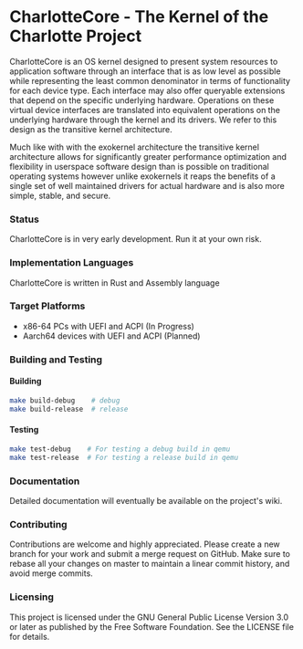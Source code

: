# CharlotteCore - The Kernel of the Charlotte Project

CharlotteCore is an OS kernel designed to present system resources to application software through an interface that is as low level as possible while representing the least common denominator in terms of functionality for each device type. Each interface may also offer queryable extensions that depend on the specific underlying hardware. Operations on these virtual device interfaces are translated into equivalent operations on the underlying hardware through the kernel and its drivers. We refer to this design as the transitive kernel architecture.

Much like with with the exokernel architecture the transitive kernel architecture allows for significantly greater performance optimization and flexibility in userspace software design than is possible on traditional operating systems however unlike exokernels it reaps the benefits of a single set of well maintained drivers for actual hardware and is also more simple, stable, and secure.

### Status

CharlotteCore is in very early development. Run it at your own risk.

### Implementation Languages

CharlotteCore is written in Rust and Assembly language

### Target Platforms

- x86-64 PCs with UEFI and ACPI (In Progress)
- Aarch64 devices with UEFI and ACPI (Planned)

### Building and Testing

#### Building

```bash
make build-debug    # debug
make build-release  # release
```
#### Testing

```bash
make test-debug    # For testing a debug build in qemu
make test-release  # For testing a release build in qemu
```
### Documentation

Detailed documentation will eventually be available on the project's wiki.

### Contributing

Contributions are welcome and highly appreciated. Please create a new branch for your work and submit a merge request on GitHub. Make sure to rebase all your changes on master to maintain a linear commit history, and avoid merge commits.

### Licensing
This project is licensed under the GNU General Public License Version 3.0 or later as published by the Free Software Foundation. See the LICENSE file for details.